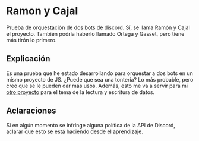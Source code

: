 # Ramon y Cajal
 Prueba de orquestación de dos bots de discord.
 Sí, se llama Ramón y Cajal el proyecto. También podría haberlo llamado Ortega y Gasset, pero tiene más tirón lo primero.

## Explicación
Es una prueba que he estado desarrollando para orquestar a dos bots en un mismo proyecto de JS. ¿Puede que sea una tontería? Lo más probable, pero creo que se le pueden dar más usos.
Además, esto me va a servir para mi [otro proyecto](https://github.com/insonyy/Discord-DB) para el tema de la lectura y escritura de datos.

## Aclaraciones
Si en algún momento se infringe alguna política de la API de Discord, aclarar que esto se está haciendo desde el aprendizaje.
